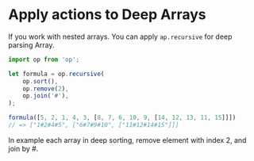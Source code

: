 # Apply actions to Deep Arrays

If you work with nested arrays. You can apply `ap.recursive` for deep parsing Array.

```js
import op from 'op';

let formula = op.recursive(
    op.sort(),
    op.remove(2),
    op.join('#'),
);

formula([5, 2, 1, 4, 3, [8, 7, 6, 10, 9, [14, 12, 13, 11, 15]]])
// => ["1#2#4#5", ["6#7#9#10", ["11#12#14#15"]]]
```

In example each array in deep sorting,  remove element with index 2, and join by \#.

